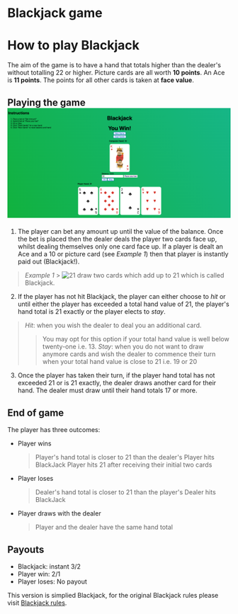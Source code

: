 # Blackjack game

# How to play Blackjack

The aim of the game is to have a hand that totals higher than the dealer's without totalling 22 or higher. Picture cards are all worth **10 points**. An Ace is **11 points**. The points for all other cards is taken at **face value**.

## Playing the game![alt text](image.png)

1. The player can bet any amount up until the value of the balance. Once the bet is placed then the dealer deals the player two cards face up, whilst dealing themselves only one card face up. If a player is dealt an Ace and a 10 or picture card (see _Example 1_) then that player is instantly paid out (Blackjack!).

> _Example 1_ > ![21](https://upload.wikimedia.org/wikipedia/commons/thumb/e/e4/BlackJack6.jpg/1200px-BlackJack6.jpg) draw two cards which add up to 21 which is called Blackjack.

2. If the player has not hit Blackjack, the player can either choose to _hit_ or until either the player has exceeded a total hand value of 21, the player's hand total is 21 exactly or the player elects to _stay_.

> _Hit_: when you wish the dealer to deal you an additional card.
>
> > You may opt for this option if your total hand value is well below twenty-one i.e. 13.
> > _Stay_: when you do not want to draw anymore cards and wish the dealer to commence their turn
> > when your total hand value is close to 21 i.e. 19 or 20

3. Once the player has taken their turn, if the player hand total has not exceeded 21 or is 21 exactly, the dealer draws another card for their hand. The dealer must draw until their hand totals 17 or more.

## End of game

The player has three outcomes:

- Player wins
  > Player's hand total is closer to 21 than the dealer's
  > Player hits BlackJack
  > Player hits 21 after receiving their initial two cards
- Player loses
  > Dealer's hand total is closer to 21 than the player's
  > Dealer hits BlackJack
- Player draws with the dealer
  > Player and the dealer have the same hand total

## Payouts

- Blackjack: instant 3/2
- Player win: 2/1
- Player loses: No payout

This version is simplied Blackjack, for the original Blackjack rules please visit [Blackjack rules][Blackjack].

[Blackjack]: https://www.hippodromecasino.com/hippodrome-casino/blackjack/#:~:text=The%20object%20is%20to%20have,are%20counted%20at%20face%20value.
